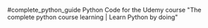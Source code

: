 #complete_python_guide
Python Code for the Udemy course "The complete python course learning | Learn Python by doing"
